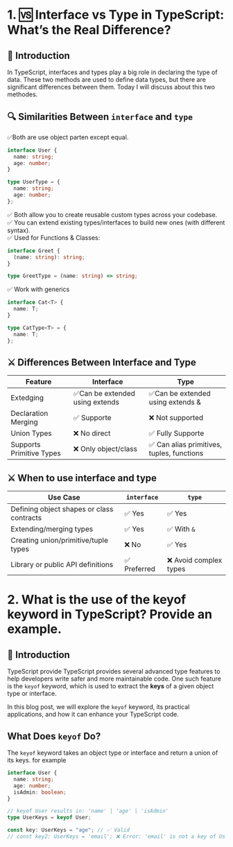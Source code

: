 # 1. 🆚 Interface vs Type in TypeScript: What’s the Real Difference?

## 🧠 Introduction

In TypeScript, interfaces and types play a big role in declaring the type of data. These two methods are used to define data types, but there are significant differences between them. Today I will discuss about this two methodes.

## 🔍 Similarities Between `interface` and `type`

✅Both are use object parten except equal.

```ts
interface User {
  name: string;
  age: number;
}

type UserType = {
  name: string;
  age: number;
};
```

✅ Both allow you to create reusable custom types across your codebase.<br>
✅ You can extend existing types/interfaces to build new ones (with different syntax).<br>
✅ Used for Functions & Classes:<br>

```ts
interface Greet {
  (name: string): string;
}

type GreetType = (name: string) => string;
```

✅ Work with generics<br>

```ts
interface Cat<T> {
  name: T;
}

type CatType<T> = {
  name: T;
};
```

## ⚔️ Differences Between Interface and Type

| Feature                  | Interface                       | Type                                       |
| ------------------------ | ------------------------------- | ------------------------------------------ |
| Extedging                | ✅Can be extended using extends | ✅Can be extended using extends &          |
| Declaration Merging      | ✅ Supporte                     | ❌ Not supported                           |
| Union Types              | ❌ No direct                    | ✅ Fully Supporte                          |
| Supports Primitive Types | ❌ Only object/class            | ✅ Can alias primitives, tuples, functions |

## ⚔️ When to use interface and type

| Use Case                                  | `interface`  | `type`                 |
| ----------------------------------------- | ------------ | ---------------------- |
| Defining object shapes or class contracts | ✅ Yes       | ✅ Yes                 |
| Extending/merging types                   | ✅ Yes       | ✅ With `&`            |
| Creating union/primitive/tuple types      | ❌ No        | ✅ Yes                 |
| Library or public API definitions         | ✅ Preferred | ❌ Avoid complex types |

# 2. What is the use of the keyof keyword in TypeScript? Provide an example.

## 🧠 Introduction

TypeScript provide
TypeScript provides several advanced type features to help developers write safer and more maintainable code. One such feature is the `keyof` keyword, which is used to extract the **keys** of a given object type or interface.

In this blog post, we will explore the `keyof` keyword, its practical applications, and how it can enhance your TypeScript code.

## What Does `keyof` Do?

The `keyof` keyword takes an object type or interface and return a union of its keys. for example<br>

```ts
interface User {
  name: string;
  age: number;
  isAdmin: boolean;
}

// keyof User results in: 'name' | 'age' | 'isAdmin'
type UserKeys = keyof User;

const key: UserKeys = "age"; // ✅ Valid
// const key2: UserKeys = 'email'; ❌ Error: 'email' is not a key of User
```
